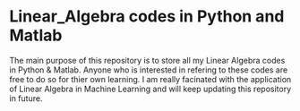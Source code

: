 # Linear_Algebra codes in Python and Matlab

The main purpose of this repository is to store all my Linear Algebra codes in Python & Matlab. Anyone who is interested in refering to these codes are free to do so for thier own learning. I am really facinated with the application of Linear Algebra in Machine Learning and will keep updating this repository in future.   
